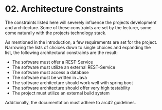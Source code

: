 # 02. Architecture Constraints

The constraints listed here will severely influence the projects development
and architecture. Some of these constraints are set by the lecturer,
some come naturally with the projects technology stack.

As mentioned in the introduction, a few requirements are set for the project.
Narrowing the lists of choices down to single choices and expanding the list,
the following architectural constraints are the result:

 - The software must offer a REST-Service
 - The software must utilize an external REST-Service
 - The software must access a database
 - The software must be written in Java
 - The software architecture should work well with spring boot
 - The software architecture should offer very high testability
 - The project must utilize an external build system

Additionally, the documentation must adhere to arc42 guidelines.
